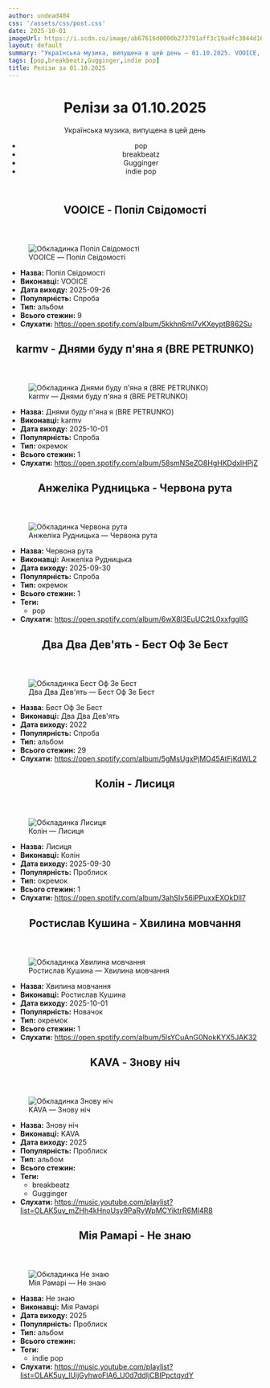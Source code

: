```yaml
---
author: undead404
css: '/assets/css/post.css'
date: 2025-10-01
imageUrl: https://i.scdn.co/image/ab67616d0000b273791aff3c19a4fc3044d16e3b
layout: default
summary: "Українська музика, випущена в цей день – 01.10.2025. VOOICE, karmv, Анжеліка Рудницька, Два Два Дев&#39;ять і Колін"
tags: [pop,breakbeatz,Gugginger,indie pop]
title: Релізи за 01.10.2025
---
```


<main class="main-content">
  <header>
    <h1>Релізи за <time datetime="2025-10-01">01.10.2025</time></h1>
    <p class="summary">Українська музика, випущена в цей день</p>
      <ul class="tags">
          <li>pop</li>
          <li>breakbeatz</li>
          <li>Gugginger</li>
          <li>indie pop</li>
      </ul>
  </header>
  <section class="releases">
    <article class="release">
      <header>
        <h2>
          VOOICE - Попіл Свідомості
        </h2>
      </header>
      <figure>
        <img src="https://i.scdn.co/image/ab67616d0000b273791aff3c19a4fc3044d16e3b" alt="Обкладинка Попіл Свідомості">
        <figcaption>VOOICE — Попіл Свідомості</figcaption>
      </figure>
      <ul>
        <li><strong>Назва:</strong> Попіл Свідомості</li>
        <li><strong>Виконавці:</strong> VOOICE</li>
        <li><strong>Дата виходу:</strong> 2025-09-26</li>
        <li><strong>Популярність:</strong> Спроба</li>
        <li><strong>Тип:</strong> альбом</li>
        <li><strong>Всього стежин:</strong> 9</li>
        <li><strong>Слухати:</strong> <a href="https://open.spotify.com/album/5kkhn6ml7vKXeyptB862Su" target="_blank">https:&#x2F;&#x2F;open.spotify.com&#x2F;album&#x2F;5kkhn6ml7vKXeyptB862Su</a></li>
      </ul>
    </article>
    <article class="release">
      <header>
        <h2>
          karmv - Днями буду п&#39;яна я (BRE PETRUNKO)
        </h2>
      </header>
      <figure>
        <img src="https://i.scdn.co/image/ab67616d0000b273f765d2c74a249852bb5c2350" alt="Обкладинка Днями буду п&#39;яна я (BRE PETRUNKO)">
        <figcaption>karmv — Днями буду п&#39;яна я (BRE PETRUNKO)</figcaption>
      </figure>
      <ul>
        <li><strong>Назва:</strong> Днями буду п&#39;яна я (BRE PETRUNKO)</li>
        <li><strong>Виконавці:</strong> karmv</li>
        <li><strong>Дата виходу:</strong> 2025-10-01</li>
        <li><strong>Популярність:</strong> Спроба</li>
        <li><strong>Тип:</strong> окремок</li>
        <li><strong>Всього стежин:</strong> 1</li>
        <li><strong>Слухати:</strong> <a href="https://open.spotify.com/album/58smNSeZO8HgHKDdxlHPjZ" target="_blank">https:&#x2F;&#x2F;open.spotify.com&#x2F;album&#x2F;58smNSeZO8HgHKDdxlHPjZ</a></li>
      </ul>
    </article>
    <article class="release">
      <header>
        <h2>
          Анжеліка Рудницька - Червона рута
        </h2>
      </header>
      <figure>
        <img src="https://i.scdn.co/image/ab67616d0000b273fd733dc5cfec5ad8436a4e5a" alt="Обкладинка Червона рута">
        <figcaption>Анжеліка Рудницька — Червона рута</figcaption>
      </figure>
      <ul>
        <li><strong>Назва:</strong> Червона рута</li>
        <li><strong>Виконавці:</strong> Анжеліка Рудницька</li>
        <li><strong>Дата виходу:</strong> 2025-09-30</li>
        <li><strong>Популярність:</strong> Спроба</li>
        <li><strong>Тип:</strong> окремок</li>
        <li><strong>Всього стежин:</strong> 1</li>
            <li><strong>Теги:</strong>
            <ul class="tags">
                <li class="tag">pop</li>
            </ul>
            </li>
        <li><strong>Слухати:</strong> <a href="https://open.spotify.com/album/6wX8I3EuUC2tL0xxfgglIG" target="_blank">https:&#x2F;&#x2F;open.spotify.com&#x2F;album&#x2F;6wX8I3EuUC2tL0xxfgglIG</a></li>
      </ul>
    </article>
    <article class="release">
      <header>
        <h2>
          Два Два Дев&#39;ять - Бест Оф Зе Бест
        </h2>
      </header>
      <figure>
        <img src="https://i.scdn.co/image/ab67616d0000b2734700864e23c676bb813de71d" alt="Обкладинка Бест Оф Зе Бест">
        <figcaption>Два Два Дев&#39;ять — Бест Оф Зе Бест</figcaption>
      </figure>
      <ul>
        <li><strong>Назва:</strong> Бест Оф Зе Бест</li>
        <li><strong>Виконавці:</strong> Два Два Дев&#39;ять</li>
        <li><strong>Дата виходу:</strong> 2022</li>
        <li><strong>Популярність:</strong> Спроба</li>
        <li><strong>Тип:</strong> альбом</li>
        <li><strong>Всього стежин:</strong> 29</li>
        <li><strong>Слухати:</strong> <a href="https://open.spotify.com/album/5gMsUgxPjMO45AtFjKdWL2" target="_blank">https:&#x2F;&#x2F;open.spotify.com&#x2F;album&#x2F;5gMsUgxPjMO45AtFjKdWL2</a></li>
      </ul>
    </article>
    <article class="release">
      <header>
        <h2>
          Колін - Лисиця
        </h2>
      </header>
      <figure>
        <img src="https://i.scdn.co/image/ab67616d0000b2735dc4eb03dec5e603b86bf215" alt="Обкладинка Лисиця">
        <figcaption>Колін — Лисиця</figcaption>
      </figure>
      <ul>
        <li><strong>Назва:</strong> Лисиця</li>
        <li><strong>Виконавці:</strong> Колін</li>
        <li><strong>Дата виходу:</strong> 2025-09-30</li>
        <li><strong>Популярність:</strong> Проблиск</li>
        <li><strong>Тип:</strong> окремок</li>
        <li><strong>Всього стежин:</strong> 1</li>
        <li><strong>Слухати:</strong> <a href="https://open.spotify.com/album/3ahSIv56iPPuxxEXOkDll7" target="_blank">https:&#x2F;&#x2F;open.spotify.com&#x2F;album&#x2F;3ahSIv56iPPuxxEXOkDll7</a></li>
      </ul>
    </article>
    <article class="release">
      <header>
        <h2>
          Ростислав Кушина - Хвилина мовчання
        </h2>
      </header>
      <figure>
        <img src="https://i.scdn.co/image/ab67616d0000b273e2b3fafecb3ad6a3598b2a0f" alt="Обкладинка Хвилина мовчання">
        <figcaption>Ростислав Кушина — Хвилина мовчання</figcaption>
      </figure>
      <ul>
        <li><strong>Назва:</strong> Хвилина мовчання</li>
        <li><strong>Виконавці:</strong> Ростислав Кушина</li>
        <li><strong>Дата виходу:</strong> 2025-10-01</li>
        <li><strong>Популярність:</strong> Новачок</li>
        <li><strong>Тип:</strong> окремок</li>
        <li><strong>Всього стежин:</strong> 1</li>
        <li><strong>Слухати:</strong> <a href="https://open.spotify.com/album/5lsYCuAnG0NokKYX5JAK32" target="_blank">https:&#x2F;&#x2F;open.spotify.com&#x2F;album&#x2F;5lsYCuAnG0NokKYX5JAK32</a></li>
      </ul>
    </article>
    <article class="release">
      <header>
        <h2>
          KAVA - Знову ніч
        </h2>
      </header>
      <figure>
        <img src="https://lh3.googleusercontent.com/rIbfSsPoLhSpi5Uuq9fP-n7XD3t42aSzqMak_pJiIwrl6hCqwYOWyh6B_-fJSzy8N0e0xwxgbrD0rIA6Gw=w544-h544-l90-rj" alt="Обкладинка Знову ніч">
        <figcaption>KAVA — Знову ніч</figcaption>
      </figure>
      <ul>
        <li><strong>Назва:</strong> Знову ніч</li>
        <li><strong>Виконавці:</strong> KAVA</li>
        <li><strong>Дата виходу:</strong> 2025</li>
        <li><strong>Популярність:</strong> Проблиск</li>
        <li><strong>Тип:</strong> альбом</li>
        <li><strong>Всього стежин:</strong> </li>
            <li><strong>Теги:</strong>
            <ul class="tags">
                <li class="tag">breakbeatz</li>
                <li class="tag">Gugginger</li>
            </ul>
            </li>
        <li><strong>Слухати:</strong> <a href="https://music.youtube.com/playlist?list=OLAK5uy_mZHh4kHnoUsy9PaRyWpMCYiktrR6Ml4R8" target="_blank">https:&#x2F;&#x2F;music.youtube.com&#x2F;playlist?list&#x3D;OLAK5uy_mZHh4kHnoUsy9PaRyWpMCYiktrR6Ml4R8</a></li>
      </ul>
    </article>
    <article class="release">
      <header>
        <h2>
          Мія Рамарі - Не знаю
        </h2>
      </header>
      <figure>
        <img src="https://lh3.googleusercontent.com/5XhY7cPSM8iF2rIQQ8VWIkYe1YlAYOhXSlCDoDuSzV7mPSUAANIlkDj0LBPV9dc2q63T7nGOrjZGZFE=w544-h544-l90-rj" alt="Обкладинка Не знаю">
        <figcaption>Мія Рамарі — Не знаю</figcaption>
      </figure>
      <ul>
        <li><strong>Назва:</strong> Не знаю</li>
        <li><strong>Виконавці:</strong> Мія Рамарі</li>
        <li><strong>Дата виходу:</strong> 2025</li>
        <li><strong>Популярність:</strong> Проблиск</li>
        <li><strong>Тип:</strong> альбом</li>
        <li><strong>Всього стежин:</strong> </li>
            <li><strong>Теги:</strong>
            <ul class="tags">
                <li class="tag">indie pop</li>
            </ul>
            </li>
        <li><strong>Слухати:</strong> <a href="https://music.youtube.com/playlist?list=OLAK5uy_lUijGyhwoFlA6_U0d7ddIjCBIPpctqydY" target="_blank">https:&#x2F;&#x2F;music.youtube.com&#x2F;playlist?list&#x3D;OLAK5uy_lUijGyhwoFlA6_U0d7ddIjCBIPpctqydY</a></li>
      </ul>
    </article>
  </section>
</main>